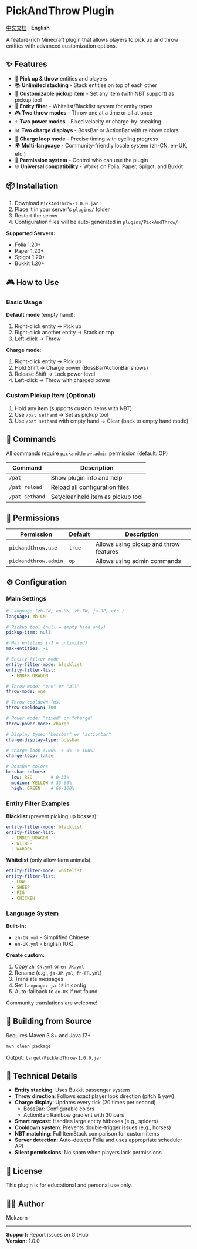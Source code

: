 # PickAndThrow Plugin

[中文文档](README_zh-CN.md) | **English**

A feature-rich Minecraft plugin that allows players to pick up and throw entities with advanced customization options.

## ✨ Features

- 🎯 **Pick up & throw** entities and players
- 📚 **Unlimited stacking** - Stack entities on top of each other
- 🎨 **Customizable pickup item** - Set any item (with NBT support) as pickup tool
- 🚫 **Entity filter** - Whitelist/Blacklist system for entity types
- 🎮 **Two throw modes** - Throw one at a time or all at once
- ⚡ **Two power modes** - Fixed velocity or charge-by-sneaking
- 📊 **Two charge displays** - BossBar or ActionBar with rainbow colors
- 🔄 **Charge loop mode** - Precise timing with cycling progress
- 🌍 **Multi-language** - Community-friendly locale system (zh-CN, en-UK, etc.)
- 🔐 **Permission system** - Control who can use the plugin
- 🌐 **Universal compatibility** - Works on Folia, Paper, Spigot, and Bukkit

## 📦 Installation

1. Download `PickAndThrow-1.0.0.jar`
2. Place it in your server's `plugins/` folder
3. Restart the server
4. Configuration files will be auto-generated in `plugins/PickAndThrow/`

**Supported Servers:**
- Folia 1.20+
- Paper 1.20+
- Spigot 1.20+
- Bukkit 1.20+

## 🎮 How to Use

### Basic Usage

**Default mode** (empty hand):
1. Right-click entity → Pick up
2. Right-click another entity → Stack on top
3. Left-click → Throw

**Charge mode**:
1. Right-click entity → Pick up
2. Hold Shift → Charge power (BossBar/ActionBar shows)
3. Release Shift → Lock power level
4. Left-click → Throw with charged power

### Custom Pickup Item (Optional)

1. Hold any item (supports custom items with NBT)
2. Use `/pat sethand` → Set as pickup tool
3. Use `/pat sethand` with empty hand → Clear (back to empty hand mode)

## 📝 Commands

All commands require `pickandthrow.admin` permission (default: OP)

| Command | Description |
|---------|-------------|
| `/pat` | Show plugin info and help |
| `/pat reload` | Reload all configuration files |
| `/pat sethand` | Set/clear held item as pickup tool |

## 🔑 Permissions

| Permission | Default | Description |
|------------|---------|-------------|
| `pickandthrow.use` | `true` | Allows using pickup and throw features |
| `pickandthrow.admin` | `op` | Allows using admin commands |

## ⚙️ Configuration

### Main Settings

```yaml
# Language (zh-CN, en-UK, zh-TW, ja-JP, etc.)
language: zh-CN

# Pickup tool (null = empty hand only)
pickup-item: null

# Max entities (-1 = unlimited)
max-entities: -1

# Entity filter mode
entity-filter-mode: blacklist
entity-filter-list:
  - ENDER_DRAGON

# Throw mode: "one" or "all"
throw-mode: one

# Throw cooldown (ms)
throw-cooldown: 300

# Power mode: "fixed" or "charge"
throw-power-mode: charge

# Display type: "bossbar" or "actionbar"
charge-display-type: bossbar

# Charge loop (100% -> 0% -> 100%)
charge-loop: false

# BossBar colors
bossbar-colors:
  low: RED       # 0-33%
  medium: YELLOW # 33-66%
  high: GREEN    # 66-100%
```

### Entity Filter Examples

**Blacklist** (prevent picking up bosses):
```yaml
entity-filter-mode: blacklist
entity-filter-list:
  - ENDER_DRAGON
  - WITHER
  - WARDEN
```

**Whitelist** (only allow farm animals):
```yaml
entity-filter-mode: whitelist
entity-filter-list:
  - COW
  - SHEEP
  - PIG
  - CHICKEN
```

### Language System

**Built-in:**
- `zh-CN.yml` - Simplified Chinese
- `en-UK.yml` - English (UK)

**Create custom:**
1. Copy `zh-CN.yml` or `en-UK.yml`
2. Rename (e.g., `ja-JP.yml`, `fr-FR.yml`)
3. Translate messages
4. Set `language: ja-JP` in config
5. Auto-fallback to `en-UK` if not found

Community translations are welcome!

## 🔧 Building from Source

Requires Maven 3.8+ and Java 17+

```bash
mvn clean package
```

Output: `target/PickAndThrow-1.0.0.jar`

## 📖 Technical Details

- **Entity stacking**: Uses Bukkit passenger system
- **Throw direction**: Follows exact player look direction (pitch & yaw)
- **Charge display**: Updates every tick (20 times per second)
  - BossBar: Configurable colors
  - ActionBar: Rainbow gradient with 30 bars
- **Smart raycast**: Handles large entity hitboxes (e.g., spiders)
- **Cooldown system**: Prevents double-trigger issues (e.g., horses)
- **NBT matching**: Full ItemStack comparison for custom items
- **Server detection**: Auto-detects Folia and uses appropriate scheduler API
- **Silent permissions**: No spam when players lack permissions

## 📄 License

This plugin is for educational and personal use only.

## 👨‍💻 Author

Mokzern

---

**Support:** Report issues on GitHub  
**Version:** 1.0.0
